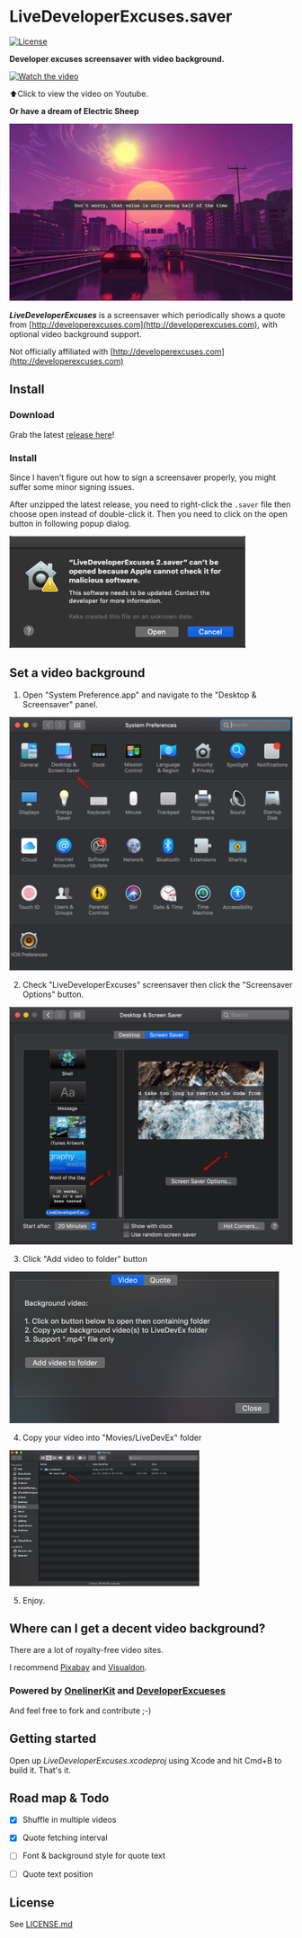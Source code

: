 # LiveDeveloperExcuses.saver

[![License](https://img.shields.io/badge/license-MIT-green.svg?style=flat)](https://github.com/kimar/DeveloperExcuses/blob/master/LICENSE.md)

**Developer excuses screensaver with video background.**

[![Watch the video](Release/Screenshot.png)](https://youtu.be/u5VPQrJWI-o)

⬆️Click to view the video on Youtube.

**Or have a dream of Electric Sheep**

![cyber](Release/cyber.png)



***LiveDeveloperExcuses*** is  a screensaver which periodically shows a quote from [http://developerexcuses.com](http://developerexcuses.com), with optional video background support.


Not officially affiliated with [http://developerexcuses.com](http://developerexcuses.com)

## Install

### Download

Grab the latest [release here](https://github.com/SpongeBobSun/LiveDeveloperExcuses/releases)!

### Install

Since I haven't figure out how to sign a screensaver properly, you might suffer some minor signing issues.

After unzipped the latest release, you need to right-click the `.saver` file then choose open instead of double-click it. Then you need to click on the open button in following popup dialog.

<img src="imgs/right-click.png" alt="right-click" style="zoom:100%;" />



## Set a video background

1. Open "System Preference.app" and navigate to the "Desktop & Screensaver" panel.

<img src="imgs/settings.png" alt="Preference" style="zoom:50%;" />

2. Check "LiveDeveloperExcuses" screensaver then click the "Screensaver Options" button.

<img src="imgs/options.png" alt="Options" style="zoom: 50%;" />

3. Click "Add video to folder" button

<img src="imgs/folder.png" alt="Folder" style="zoom:50%;" />

4. Copy your video into "Movies/LiveDevEx" folder

<img src="imgs/copy.png" alt="Copy" style="zoom: 33%;" />

5. Enjoy.

## Where can I get a decent video background?

There are a lot of royalty-free video sites. 

I recommend [Pixabay](https://pixabay.com/videos/) and [Visualdon](https://visualdon.uk/).


### Powered by  [OnelinerKit](https://github.com/kimar/OnelinerKit) and [DeveloperExcueses](https://github.com/kimar/DeveloperExcuses)


And feel free to fork and contribute ;-)

## Getting started

Open up *LiveDeveloperExcuses.xcodeproj* using Xcode and hit Cmd+B to build it. That's it.

## Road map & Todo

- [x] Shuffle in multiple videos
- [x] Quote fetching interval
- [ ] Font & background style for quote text
- [ ] Quote text position


## License

See [LICENSE.md](LICENSE.md)
